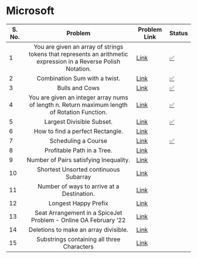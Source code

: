 # Microsoft

| S. No. | Problem | Problem Link | Status |
| ------ |:---:| --- | --- |
| 1 | You are given an array of strings tokens that represents an arithmetic expression in a Reverse Polish Notation. | [Link](https://leetcode.com/problems/evaluate-reverse-polish-notation/) | [✅](https://leetcode.com/problems/evaluate-reverse-polish-notation/submissions/869257819/) |
| 2 | Combination Sum with a twist. | [Link](https://leetcode.com/problems/combination-sum-iii/) | [✅](https://leetcode.com/problems/combination-sum-iii/submissions/869891797/)  |
| 3 | Bulls and Cows | [Link](https://leetcode.com/problems/bulls-and-cows/) | [✅](https://leetcode.com/problems/bulls-and-cows/submissions/870602533/) |
| 4 | You are given an integer array nums of length n. Return maximum length of Rotation Function. | [Link](https://leetcode.com/problems/rotate-function/) |[✅]()|
| 5 | Largest Divisible Subset. | [Link](https://leetcode.com/problems/largest-divisible-subset/) | [✅]()  |
| 6 | How to find a perfect Rectangle. | [Link](https://leetcode.com/problems/perfect-rectangle/) |  |
| 7 | Scheduling a Course | [Link](https://leetcode.com/problems/course-schedule/) |  [✅](https://leetcode.com/problems/course-schedule/submissions/873279808/) |
| 8 | Profitable Path in a Tree. | [Link](https://leetcode.com/problems/most-profitable-path-in-a-tree/) |   |
| 9 | Number of Pairs satisfying Inequality. | [Link](https://leetcode.com/problems/number-of-pairs-satisfying-inequality/) |   |
| 10 | Shortest Unsorted continuous Subarray | [Link](https://leetcode.com/problems/shortest-unsorted-continuous-subarray/) |   |
| 11 | Number of ways to arrive at a Destination. | [Link](https://leetcode.com/problems/number-of-ways-to-arrive-at-destination/) |   |
| 12 | Longest Happy Prefix | [Link](https://leetcode.com/problems/longest-happy-prefix/) |   |
| 13 | Seat Arrangement in a SpiceJet Problem - Online OA February ‘22 | [Link](https://leetcode.com/problems/airplane-seat-assignment-probability/) |   |
| 14 | Deletions to make an array divisible. | [Link](https://leetcode.com/problems/minimum-deletions-to-make-array-divisible/) |   |
| 15 | Substrings containing all three Characters | [Link](https://leetcode.com/problems/number-of-substrings-containing-all-three-characters/) |   |
